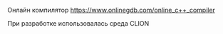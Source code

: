 Онлайн компилятор
https://www.onlinegdb.com/online_c++_compiler

При разработке использовалась среда CLION
